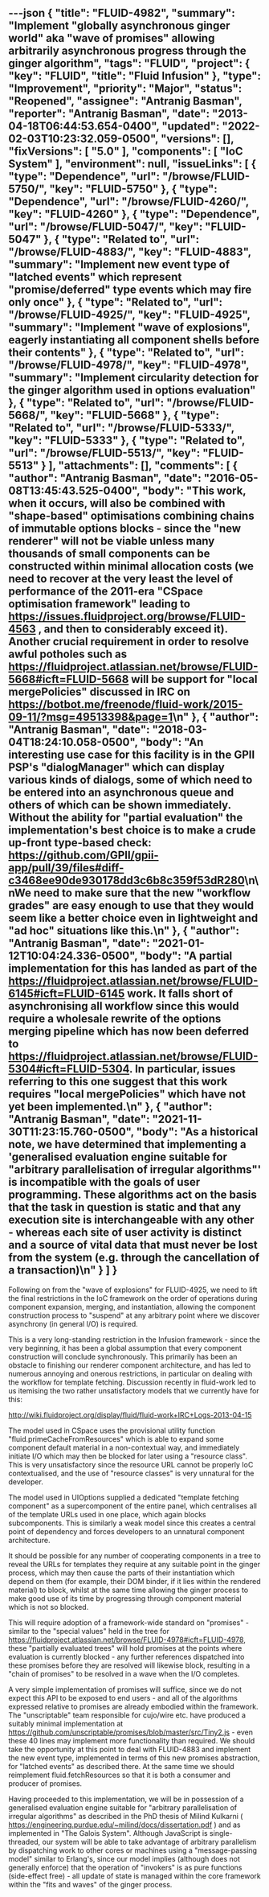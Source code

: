 ---json
{
  "title": "FLUID-4982",
  "summary": "Implement \"globally asynchronous ginger world\" aka \"wave of promises\" allowing arbitrarily asynchronous progress through the ginger algorithm",
  "tags": "FLUID",
  "project": {
    "key": "FLUID",
    "title": "Fluid Infusion"
  },
  "type": "Improvement",
  "priority": "Major",
  "status": "Reopened",
  "assignee": "Antranig Basman",
  "reporter": "Antranig Basman",
  "date": "2013-04-18T06:44:53.654-0400",
  "updated": "2022-02-03T10:23:32.059-0500",
  "versions": [],
  "fixVersions": [
    "5.0"
  ],
  "components": [
    "IoC System"
  ],
  "environment": null,
  "issueLinks": [
    {
      "type": "Dependence",
      "url": "/browse/FLUID-5750/",
      "key": "FLUID-5750"
    },
    {
      "type": "Dependence",
      "url": "/browse/FLUID-4260/",
      "key": "FLUID-4260"
    },
    {
      "type": "Dependence",
      "url": "/browse/FLUID-5047/",
      "key": "FLUID-5047"
    },
    {
      "type": "Related to",
      "url": "/browse/FLUID-4883/",
      "key": "FLUID-4883",
      "summary": "Implement new event type of \"latched events\" which represent \"promise/deferred\" type events which may fire only once"
    },
    {
      "type": "Related to",
      "url": "/browse/FLUID-4925/",
      "key": "FLUID-4925",
      "summary": "Implement \"wave of explosions\", eagerly instantiating all component shells before their contents"
    },
    {
      "type": "Related to",
      "url": "/browse/FLUID-4978/",
      "key": "FLUID-4978",
      "summary": "Implement circularity detection for the ginger algorithm used in options evaluation"
    },
    {
      "type": "Related to",
      "url": "/browse/FLUID-5668/",
      "key": "FLUID-5668"
    },
    {
      "type": "Related to",
      "url": "/browse/FLUID-5333/",
      "key": "FLUID-5333"
    },
    {
      "type": "Related to",
      "url": "/browse/FLUID-5513/",
      "key": "FLUID-5513"
    }
  ],
  "attachments": [],
  "comments": [
    {
      "author": "Antranig Basman",
      "date": "2016-05-08T13:45:43.525-0400",
      "body": "This work, when it occurs, will also be combined with \"shape-based\" optimisations combining chains of immutable options blocks - since the \"new renderer\" will not be viable unless many thousands of small components can be constructed within minimal allocation costs (we need to recover at the very least the level of performance of the 2011-era \"CSpace optimisation framework\" leading to <https://issues.fluidproject.org/browse/FLUID-4563> , and then to considerably exceed it). Another crucial requirement in order to resolve awful potholes such as <https://fluidproject.atlassian.net/browse/FLUID-5668#icft=FLUID-5668> will be support for \"local mergePolicies\" discussed in IRC on <https://botbot.me/freenode/fluid-work/2015-09-11/?msg=49513398&page=1>\n"
    },
    {
      "author": "Antranig Basman",
      "date": "2018-03-04T18:24:10.058-0500",
      "body": "An interesting use case for this facility is in the GPII PSP's \"dialogManager\" which can display various kinds of dialogs, some of which need to be entered into an asynchronous queue and others of which can be shown immediately. Without the ability for \"partial evaluation\" the implementation's best choice is to make a crude up-front type-based check: <https://github.com/GPII/gpii-app/pull/39/files#diff-c3468ee90de930178dd3c6b8c359f53dR280>\n\nWe need to make sure that the new \"workflow grades\" are easy enough to use that they would seem like a better choice even in lightweight and \"ad hoc\" situations like this.\n"
    },
    {
      "author": "Antranig Basman",
      "date": "2021-01-12T10:04:24.336-0500",
      "body": "A partial implementation for this has landed as part of the <https://fluidproject.atlassian.net/browse/FLUID-6145#icft=FLUID-6145> work. It falls short of asynchronising all workflow since this would require a wholesale rewrite of the options merging pipeline which has now been deferred to <https://fluidproject.atlassian.net/browse/FLUID-5304#icft=FLUID-5304>. In particular, issues referring to this one suggest that this work requires \"local mergePolicies\" which have not yet been implemented.\n"
    },
    {
      "author": "Antranig Basman",
      "date": "2021-11-30T11:23:15.760-0500",
      "body": "As a historical note, we have determined that implementing a 'generalised evaluation engine suitable for \"arbitrary parallelisation of irregular algorithms\"' is incompatible with the goals of user programming. These algorithms act on the basis that the task in question is static and that any execution site is interchangeable with any other - whereas each site of user activity is distinct and a source of vital data that must never be lost from the system (e.g. through the cancellation of a transaction)\n"
    }
  ]
}
---
Following on from the "wave of explosions" for FLUID-4925, we need to lift the final restrictions in the IoC framework on the order of operations during component expansion, merging, and instantiation, allowing the component construction process to "suspend" at any arbitrary point where we discover asynchrony (in general I/O) is required.

This is a very long-standing restriction in the Infusion framework - since the very beginning, it has been a global assumption that every component construction will conclude synchronously. This primarily has been an obstacle to finishing our renderer component architecture, and has led to numerous annoying and onerous restrictions, in particular on dealing with the workflow for template fetching. Discussion recently in fluid-work led to us itemising the two rather unsatisfactory models that we currently have for this:

<http://wiki.fluidproject.org/display/fluid/fluid-work+IRC+Logs-2013-04-15>

The model used in CSpace uses the provisional utility function "fluid.primeCacheFromResources" which is able to expand some component default material in a non-contextual way, and immediately initiate I/O which may then be blocked for later using a "resource class". This is very unsatisfactory since the resource URL cannot be properly IoC contextualised, and the use of "resource classes" is very unnatural for the developer.

The model used in UIOptions supplied a dedicated "template fetching component" as a supercomponent of the entire panel, which centralises all of the template URLs used in one place, which again blocks subcomponents. This is similarly a weak model since this creates a central point of dependency and forces developers to an unnatural component architecture.

It should be possible for any number of cooperating components in a tree to reveal the URLs for templates they require at any suitable point in the ginger process, which may then cause the parts of their instantiation which depend on them (for example, their DOM binder, if it lies within the rendered material) to block, whilst at the same time allowing the ginger process to make good use of its time by progressing through component material which is not so blocked.

This will require adoption of a framework-wide standard on "promises" - similar to the "special values" held in the tree for <https://fluidproject.atlassian.net/browse/FLUID-4978#icft=FLUID-4978>, these "partially evaluated trees" will hold promises at the points where evaluation is currently blocked - any further references dispatched into these promises before they are resolved will likewise block, resulting in a "chain of promises" to be resolved in a wave when the I/O completes.

A very simple implementation of promises will suffice, since we do not expect this API to be exposed to end users - and all of the algorithms expressed relative to promises are already embodied within the framework. The "unscriptable" team responsible for cujo/wire etc. have produced a suitably minimal implementation at <https://github.com/unscriptable/promises/blob/master/src/Tiny2.js> - even these 40 lines may implement more functionality than required. We should take the opportunity at this point to deal with FLUID-4883 and implement the new event type, implemented in terms of this new promises abstraction, for "latched events" as described there. At the same time we should reimplement fluid.fetchResources so that it is both a consumer and producer of promises.

Having proceeded to this implementation, we will be in possession of a generalised evaluation engine suitable for "arbitrary parallelisation of irregular algorithms" as described in the PhD thesis of Milind Kulkarni ( <https://engineering.purdue.edu/~milind/docs/dissertation.pdf> ) and as implemented in "The Galois System". Although JavaScript is single-threaded, our system will be able to take advantage of arbitrary parallelism by dispatching work to other cores or machines using a "message-passing model" similar to Erlang's, since our model implies (although does not generally enforce) that the operation of "invokers" is as pure functions (side-effect free) - all update of state is managed within the core framework within the "fits and waves" of the ginger process.

        